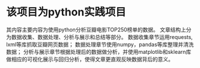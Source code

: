 # 该项目为python实践项目 

其内容主要内容为使用python分析豆瓣电影TOP250榜单的数据。 
文章结构上分为数据收集、数据处理、分析与展示和总结等部分。 
数据收集章节运用requests, lxml等库抓取豆瓣网页数据；
数据处理章节使用numpy，pandas等库整理并清洗数据；
分析与展示章节根据处理后的数据做分析，并使用matplotlib和sklearn库做相应的可视化展示与回归分析，使得文章更直观反映数据背后的意义。
